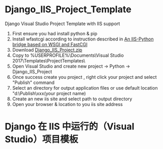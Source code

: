 # Django_IIS_Project_Template
Django Visual Studio Project Template with IIS support 


1. First ensure you had install python & pip 
2. Install wfastcgi according to instruction described in [An IIS-Python bridge based on WSGI and FastCGI](https://pypi.python.org/pypi/wfastcgi)
3. Download [Django_IIS_Project.zip](https://github.com/wangan/Django_IIS_Project_Template/files/1336159/Django_IIS_Project.zip)
4. Copy to %USERPROFILE%\Documents\Visual Studio 2017\Templates\ProjectTemplates\
5. Open Visual Studio and create new project -> Python -> Django_IIS_Project
6. Once success create you project , right click your project and select "Publish" command
7. Select an directory for output application files or use default location "d:\Publish\xxx(your project name)
8. Create an new iis site and select path to output directory
9. Open your browser & location to you iis site address


# Django 在 IIS 中运行的（Visual Studio）项目模板


